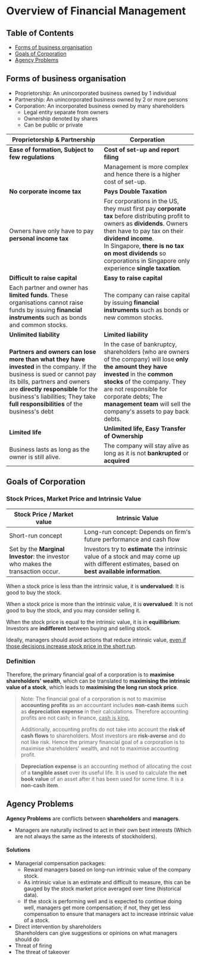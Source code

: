 # Overview of Financial Management

## Table of Contents
* [Forms of business organisation](#forms-of-business-organisation)
* [Goals of Corporation](#goals-of-corporation)
* [Agency Problems](#agency-problems)

## Forms of business organisation
* Proprietorship: An unincorporated business owned by 1 individual
* Partnership: An unincorporated business owned by 2 or more persons
* Corporation: An incorporated business owned by many shareholders
    * Legal entity separate from owners
    * Ownership denoted by shares
    * Can be public or private

| Proprietorship & Partnership | Corporation |
|-|-|
| **Ease of formation, Subject to few regulations** | **Cost of set-up and report filing**
|| Management is more complex and hence there is a higher cost of set-up.
| **No corporate income tax** | **Pays Double Taxation**
| Owners have only have to pay **personal income tax** | For corporations in the US, they must first pay **corporate tax** before distributing profit to owners as **dividends**. Owners then have to pay tax on their **dividend income**. <br> In Singapore, **there is no tax on most dividends** so corporations in Singapore only experience **single taxation**.
| **Difficult to raise capital** | **Easy to raise capital**
| Each partner and owner has **limited funds**. These organisations cannot raise funds by issuing **financial instruments** such as bonds and common stocks. | The company can raise capital by issuing **financial instruments** such as bonds or new common stocks.
| **Unlimited liability** |  **Limited liability** |
| **Partners and owners can lose more than what they have invested** in the company. If the business is sued or cannot pay its bills, partners and owners are **directly responsible** for the business's liabilities; They take **full responsibilities** of the business's debt | In the case of bankruptcy, shareholders (who are owners of the company) will lose **only the amount they have invested** in the **common stocks** of the company. They are not responsible for corporate debts; The **management team** will sell the company's assets to pay back debts. |
| **Limited life** | **Unlimited life, Easy Transfer of Ownership**
| Business lasts as long as the owner is still alive.| The company will stay alive as long as it is not **bankrupted** or **acquired**

## Goals of Corporation
### Stock Prices, Market Price and Intrinsic Value
|Stock Price / Market value|Intrinsic Value
|-|-|
|Short-run concept|Long-run concept: Depends on firm's future performance and cash flow
|Set by the **Marginal Investor**: the investor who makes the transaction occur.| Investors try to **estimate** the intrinsic value of a stock and may come up with different estimates, based on **best available information**.

When a stock price is less than the intrinsic value, it is **undervalued**: It is good to buy the stock.  

When a stock price is more than the intrinsic value, it is **overvalued**: It is not good to buy the stock, and you may consider selling it.  

When the stock price is equal to the intrinsic value, it is in **equillibrium**: Investors are **indifferent** between buying and selling stock.

Ideally, managers should avoid actions that reduce intrinsic value, <ins>even if those decisions increase stock price in the short run</ins>.

### Definition

Therefore, the primary financial goal of a corporation is to **maximise shareholders' wealth**, which can be translated to **maximising the intrinsic value of a stock**, which leads to **maximising the long run stock price**.

> Note: The financial goal of a corporation is not to maximise **accounting profits** as an accountant includes **non-cash items** such as **depreciation expense** in their calculations. Therefore accounting profits are not cash; in finance, <ins> cash is king.</ins>  
>
> Additionally, accounting profits do not take into account the **risk of cash flows** to shareholders. Most investors are **risk-averse** and do not like risk. Hence the primary financial goal of a corporation is to maximise shareholders' wealth, and not to maximise accounting profit.

> **Depreciation expense** is an accounting method of allocating the cost of a **tangible asset** over its useful life. It is used to calculate the **net book value** of an asset after it has been used for some time. It is a **non-cash item**.

## Agency Problems

**Agency Problems** are conflicts between **shareholders** and **managers**.

* Managers are naturally inclined to act in their own best interests (Which are not always the same as the interests of stockholders).

#### Solutions
* Managerial compensation packages:  
    * Reward managers based on long-run intrinsic value of the company stock.  
    * As intrinsic value is an estimate and difficult to measure, this can be gauged by the stock market price averaged over time (historical data).  
    * If the stock is performing well and is expected to continue doing well, managers get more compensation; if not, they get less compensation to ensure that managers act to increase intrinsic value of a stock.
* Direct intervention by shareholders  
    Shareholders can give suggestions or opinions on what managers should do
* Threat of firing
* The threat of takeover

